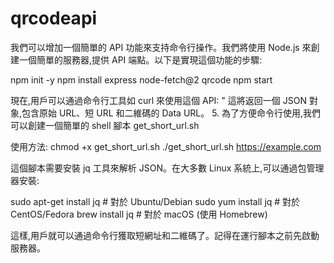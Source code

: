 # qrcodeapi
我們可以增加一個簡單的 API 功能來支持命令行操作。我們將使用 Node.js 來創建一個簡單的服務器,提供 API 端點。以下是實現這個功能的步驟:


npm init -y
npm install express node-fetch@2 qrcode
npm start

現在,用戶可以通過命令行工具如 curl 來使用這個 API:
"
這將返回一個 JSON 對象,包含原始 URL、短 URL 和二維碼的 Data URL。
5. 為了方便命令行使用,我們可以創建一個簡單的 shell 腳本 get_short_url.sh

使用方法:
chmod +x get_short_url.sh
./get_short_url.sh https://example.com

這個腳本需要安裝 jq 工具來解析 JSON。在大多數 Linux 系統上,可以通過包管理器安裝:

sudo apt-get install jq  # 對於 Ubuntu/Debian
sudo yum install jq      # 對於 CentOS/Fedora
brew install jq          # 對於 macOS (使用 Homebrew)

這樣,用戶就可以通過命令行獲取短網址和二維碼了。記得在運行腳本之前先啟動服務器。
